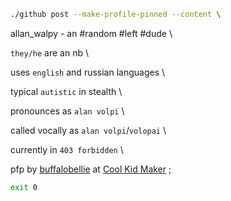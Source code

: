 ```bash
./github post --make-profile-pinned --content \
```
allan_walpy - an #random #left #dude \

`they/he` are an nb \

uses `english` and russian languages \

typical `autistic` in stealth \

pronounces as `alan volpi` \

called vocally as `alan volpi`/`volopai` \

currently in `403 forbidden` \

pfp by [buffalobellie](https://twitter.com/buffalobellie) at [Cool Kid Maker](https://picrew.me/image_maker/148413) ;

```bash
exit 0
```
